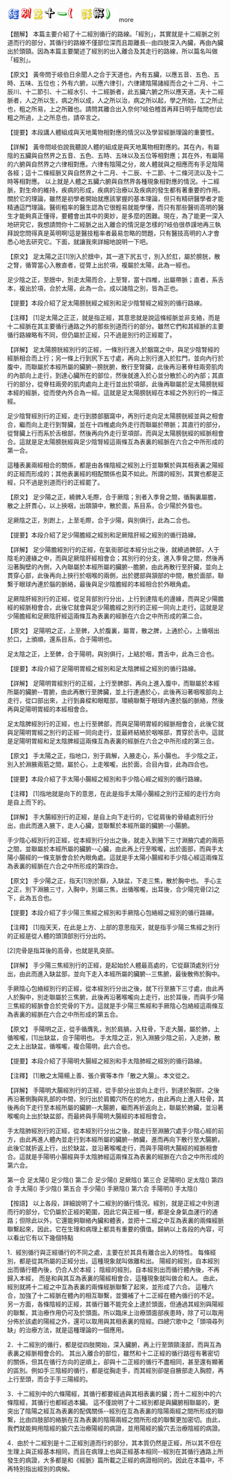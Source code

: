 
![11_經別第十一(詳解).gif](images/4a1faeed58efb.gif)
 more 


【題解】
本篇主要介紹了十二經別循行的路線。「經別」，其實就是十二經脈之別道而行的部分，其循行的路線不僅部位深而且距離長--由四肢深入內臟，再由內臟出於頭頸。因為本篇主要闡述了經別的出入離合及其走行的路線，所以篇名叫做「經別」。


【原文】
黃帝問于岐伯日余聞人之合于天道也，內有五臟，以應五音、五色、五時、五味、五位也；外有六腑，以應六律引，六律建陰陽諸經而合之十二月、十二辰川、十二節引、十二經水引、十二經脈者，此五臟六腑之所以應天道。夫十二經脈者，人之所以生，病之所以成，人之所以治，病之所以起，學之所始，工之所止也，粗之所易，上之所難也。請問其離合出入奈何?岐伯稽首再拜日明乎哉問也!此粗之所過，上之所息也，請卒言之。


【提要】本段講人體組成與天地萬物相對應的情況以及學習經脈理論的重要性。


【詳解】
黃帝問岐伯說我聽說人體的組成是與天地萬物相對應的。其在內，有屬陰的五臟與自然界之五音、五色、五時、五味以及五位等相對應；其在外，有屬陽的六腑與自然界之六律相對應。六律有陰陽之分，故人體就與之相應而有手足陰陽各經；這十二條經脈又與自然界之十二月、十二辰、十二節、十二條河流以及十二時等相對應。
以上就是人體之五臟六腑與自然界各種現象相對應的情況。十二經脈，對生命的維持，疾病的形成，疾病的治療以及疾病的發生都有著重要的作用。關於它的理論，雖然是初學者開始就應該掌握的基本理論，但只有精研醫學者才能精通這門理論。醫術粗率的醫生認為它很輕易就能學懂，而只有那些醫術高明的醫生才能夠真正懂得，要體會出其中的奧妙，是多麼的困難。現在，為了能更一深入地研究它，我想請問你十二經脈之出入離合的情況是怎樣的?岐伯很恭謹地再三執拜說您問得真是英明啊!這是醫技粗率者最易忽略的問題，只有醫技高明的人才會悉心地去研究它。下面，就讓我來詳細地說明一下吧。


【原文】
足太陽之正[1]別入於膪中，其一道下尻五寸，別入於肛，屬於膀胱，散之腎，循膂當心入散直者，從膂上出於項，複屬於太陽，此為一經也。


足少陰之正，至膪中，別走太陽而合，上至腎，當十四椎，出屬帶脈；直者，系舌本，複出於項，合於太陽，此為一合。成以諸陰之別，皆為正也。


【提要】本段介紹了足太陽膀胱經之經別和足少陰腎經之經別的循行路線。


【注釋】
[1]足太陽之正正，就是指正經，其意思就是說這條經脈並非支絡，而是十二經脈在其主要循行通路之外的那些別道而行的部分。雖然它們和其經脈的主要循行路線略有不同，但仍屬於正經，只不過是別行的正經罷了。


【詳解】
足太陽膀胱經別行的正經，一條別行進入於胭窩之中，與足少陰腎經的經脈相合而上行；另一條上行到尻下五寸處，再向上別行進入於肛門，並向內行於腹中，而聯屬於本經所屬的臟腑--膀胱腑，散行至腎臟，此後再沿著脊柱兩旁肌肉的內部向上走行，到達心臟所在的部位，然後就進入於心並分散於心的內部；其直行的部分，從脊柱兩旁的肌肉處向上走行並出於項部，此後再聯屬於足太陽膀胱經本經的經脈，從而使內外合為一經。這就是足太陽膀胱經在本經之外別行的一條正經。


足少陰腎經別行的正經，走行到膝部胭窩中，再別行走向足太陽膀胱經並與之相會合，繼而向上走行到腎臟，並在十四椎處向外走行而聯屬於帶脈；其直行的部分，從腎臟上行而系於舌根部，然後再向外走行至項部，而與足太陽膀胱經的經脈相會合。這就是足太陽膀胱經與足少陰腎經這兩條互為表裏的經脈在六合之中所形成的第一合。


這種表裏兩經相合的關係，都是由各條陰經之經別上行並聯繫於與其相表裏之陽經的正經而形成的；其他表裏經的相配關係也莫不如此。所謂的經別，其實也都是正經，只不過是別道而行的正經罷了。


【原文】
足少陽之正，繞髀入毛際，合于厥陰；別者入季脅之間，循胸裏屬膽，散之上肝貫心，以上挾咽，出頤頷中，散於面，系目系，合少陽於外眥也。


足厥陰之正，別跗上，上至毛際，合于少陽，與別俱行，此為二合也。


【提要】本段介紹了足少陽膽經之經別和足厥陰肝經之經別的循行路線。


【詳解】
足少陽膽經別行的正經，在氣街部從本經分出之後，就繞過髀部，人于陰毛的邊緣之中，而與足厥陰肝經相會合；其別行的分支，進入季脅之間，然後再沿著胸壁的內側，入內聯屬於本經所屬的臟腑--膽腑，由此再散行至肝臟，並向上貫穿心部，此後再向上挾行於咽喉的兩側，出於腮部與頷部的中間，散於面部，聯繫于眼球內連於腦的脈絡，最後與足少陰膽經的本經相合於外眼角處。


足厥陰肝經別行的正經，從足背部別行分出，上行到達陰毛的邊緣，而與足少陽膽經的經脈相會合，此後它就會與足少陽膽經之別行的正經一同向上走行。這就是足少陽膽經和足厥陰肝經這兩條互為表裏的經脈在六合之中所形成的第二合。


【原文】
足陽明之正，上至髀，入於腹裏，屬胃，散之脾，上通於心，上循咽出於口，上頒順，還系目系，合于陽明也。


足太陰之正，上至髀，合于陽明，與別俱行，上結於咽，貫舌中，此為三合也。


【提要】本段介紹了足陽明胃經之經別和足太陰脾經之經別的循行路線。


【詳解】
足陽明胃經別行的正經，上行至髀部，再向上進入腹中，而聯屬於本經所屬的臟腑--胃腑，由此再散行至脾臟，並上行連通於心，此後再沿著咽喉部向上走行，從口部出來，上行到鼻樑和眼眶部，環繞聯繫于眼球內連於腦的脈絡，然後再與足陽明胃經的本經相會合。


足太陰脾經別行的正經，也上行至髀部，而與足陽明胃經的經脈相會合，此後它就與足陽明胃經之別行的正經一同向走行，並最終結絡於咽喉部，貫穿於舌中。這就是足陽明胃經和足太陰脾經這兩條互為表裏的經脈在六合之中所形成的第三合。


【原文】
手太陽之正，指地口，別于肩解，入腋走心，系小腸也。
手少陰之正，別入於淵腋兩筋之間，屬於心，上走喉嚨，出於面，合目內眥，此為四合也。


【提要】本段介紹了手太陽小腸經之經別和手少陰心經之經別的循行路線。


【注釋】
[1]指地就是向下的意思，在此是指手太陽小腸經之別行正經的走行方向是自上而下的。


【詳解】
手大腸經別行的正經，是自上向下走行的，它從肩後的骨縫處別行分出，由此而進入腋下，走人心臟，並聯繫於本經所屬的臟腑--小腸腑。


手少陰心經別行的正經，從本經別行分出之後，就走入到腋下三寸淵腋穴處的兩筋之間，並聯屬於本經所屬的臟腑--心臟，由此再上行至喉嚨，出於面部，而與手太陽小腸經的一條支脈會合於內眼角處。這就是手太陽小腸經和手少陰心經這兩條互為表裏的經脈在六合之中所形成的第四合。


【原文】
手少陽之正，指天[1]別於巔，入缺盆，下走三焦，散於胸中也。
手心主之正，別下淵腋三寸，入胸中，別屬三焦，出循喉嚨，出耳後，合少陽完骨[2]之下，此為五合也。


【提要】本段介紹了手少陽三焦經之經別和手厥陰心包絡經之經別的循行路線。


【注釋】
[1]指天天，在此是上方、上部的意思指天，就是指手少陽三焦經之別行的正經是從人體的頭頂部別行分出的。


[2]完骨是指耳後的高骨，也就是乳突部。


【詳解】
手少陽三焦經別行的正經，是起始於人體最高處的，它從巔頂處別行分出，由此而進入缺盆部，並向下走入本經所屬的臟腑--三焦腑，最後散佈於胸中。


手厥陰心包絡經別行的正經，從本經別行分出之後，就下行至腋下三寸處，由此再人於胸中，別走聯屬於三焦腑，此後再沿著喉嚨向上走行，出於耳後，而與手少陽三焦經的經脈會合於完骨的下方。這就是手少陽三焦經和手厥陰心包絡經這兩條互為表裏的經脈在六合之中所形成的第五合。


【原文】
手陽明之正，從手循膺乳，別於肩腡，入柱骨，下走大腸，屬於肺，上循喉嚨，[1]出缺盆，合于陽明也。
手太陰之正，別入淵腋少陰之前，入走肺，散之太上出缺盆，循喉嚨，複合陽明，此六合也。


【提要】本段介紹了手陽明大腸經之經別和手太陰肺經之經別的循行路線。


【注釋】
[1]散之太陽楊上善、張介賓等本作「散之大腸」。本文從之。


【詳解】
手陽明大腸經別行的正經，從手部分出並向上走行，到達於胸部，之後再沿著側胸與乳部的中間，別行出於肩髑穴所在的地方，由此再向上進入柱骨，其後再向下走行至本經所屬的臟腑--大腸腑，繼而再折返向上，聯屬於肺臟，並沿著喉嚨向上出於缺盆部，而最終與手陽明大腸經的本經相會合。


手太陰肺經別行的正經，從本經別行分出之後，就走行至淵腋穴處手少陰心經的前方，由此再進人體內並走行到本經所屬的臟腑--肺臟，進而再向下散行至大腸腑，此後它就折返上行，出於缺盆，並沿著喉嚨走行，而與手陽明大腸經的經脈相會合。這就是手陽明小腸經與手太陰肺經這兩條互為表裏的經脈在六合之中所形成的第六合。


第一合
足太陽()
足少陰()
第二合
足少陽()
足厥陰()
第三合
足陽明()
足太陰()
第四合
手太陽()
手少陰()
第五合
手少陽()
手厥陰()
第六合
手陽明()
手太陰()


【按語】
以上各段，詳細說明了十二經別的循行情況。經別，就是正經之中別道而行的部分，它仍屬於正經的範圍，因此它與正經一樣，都是全身氣血運行的通路；但除此以外，它還能夠聯絡內臟和體表，並把十二經之中互為表裏的兩條經脈聯繫起來，因此，它在生理和病理上都具有重要的價值。歸納以上各段的內容，可以看出它有以下幾個特點


1．經別循行與正經循行的不同之處，主要在於其具有離合出入的特性。
每條經別，都是從其所屬的正經分出，這種現象就叫做離和出。
陽經的經別，自本經別出而循行體內後，仍合人於本經；
陰經的經別，自本經別出而循行體內後，不再歸入本經，
而是和與其互為表裏的陽經相會合，這種現象就叫做合和人。
由此，經別就將十二經之中互為表裏的兩條經脈聯繫了起來，並形成了六合。
這種六合，加強了十二經脈在體內的相互聯繫，並彌補了十二正經在體內循行的不足。
另一方面，各條陰經的正經，其循行雖不能完全上達於頭面，但通過其經別與陽經的聯繫，其治療作用仍可及於頭面。所以臨床上治療頭面部疾患時，除了可以取用分佈於該處的陽經之外，還可以取用與其相表裏的陰經。四總穴歌中之「頭項尋列缺」的治療方法，就是這種理論的一個應用。


2．十二經別的循行，都是從四肢開始，深入臟腑，再上行至頭頸淺部，而與互為表裏之經脈相會合的。
其出入離合的部位，雖然和十二正經的循行路徑有著密切的關係，但其在循行方向的逆順上，卻與十二正經的循行不盡相同，甚至還有顯著的區別。例如手三陰經的循行，都是從胸走手，而其經別卻是自腋部走入胸腔，再上行至頭，而合于手三陽經的。


3．十二經別中的六條陽經，其循行都要經過與其相表裏的臟；而十二經別中的六條陰經，其循行也都經過本臟。
這不僅說明了十二經別都是與臟腑相聯屬的，更突出了陰陽之經互為表裏的配偶關係--經別在互為表裏的陰陽兩經之間所形成的聯繫，比由四肢部的絡脈在互為表裏的陰陽兩經之間所形成的聯繫更加密切。由此，我們就能夠用陰經的腧穴去治療陽經的病證，並用陽經的腧穴去治療陰經的病證。


4．由於十二經別是十二正經別道而行的部分，其本質仍然是正經，所以其不但在生理上與正經基本相同，而且在病理上也與正經基本相同--經別在其循行通路上所發生的病證，大多都是和《經脈》篇所載之正經的病證相同的。因此在本篇中，不再特別指出經別的病候。


